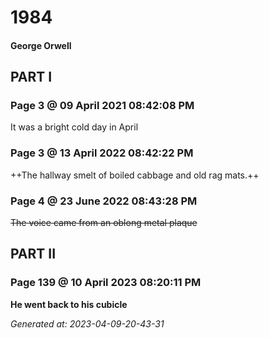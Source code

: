 # 1984
#### George Orwell

## PART I
### Page 3 @ 09 April 2021 08:42:08 PM
It was a bright cold day in April

### Page 3 @ 13 April 2022 08:42:22 PM
++The hallway smelt of boiled cabbage and old rag mats.++

### Page 4 @ 23 June 2022 08:43:28 PM
~~The voice came from an oblong metal plaque~~

## PART II
### Page 139 @ 10 April 2023 08:20:11 PM
**He went back to his cubicle**

_Generated at: 2023-04-09-20-43-31_
